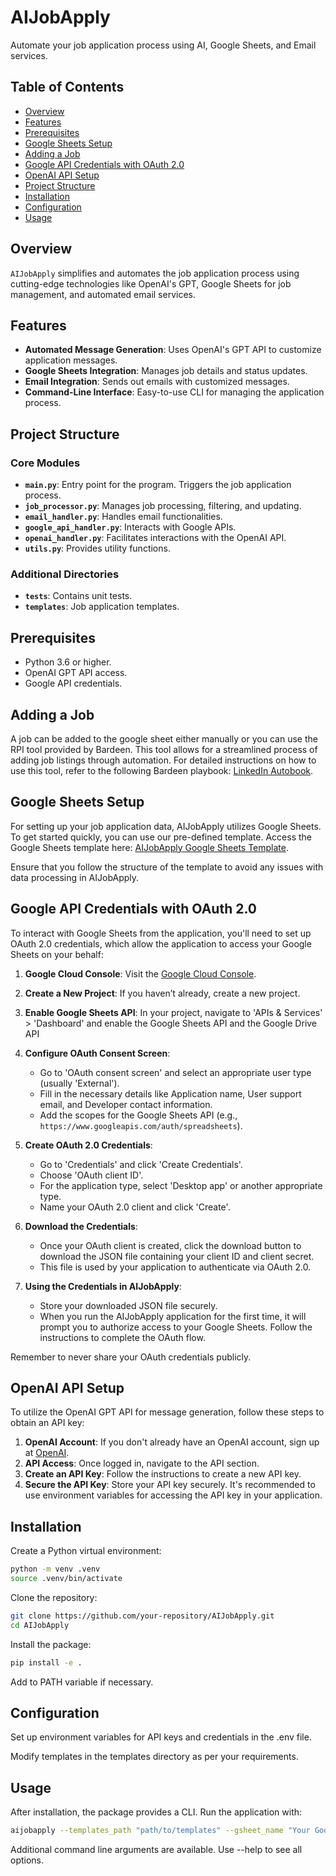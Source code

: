 # AIJobApply

Automate your job application process using AI, Google Sheets, and Email services.

## Table of Contents

- [Overview](#overview)
- [Features](#features)
- [Prerequisites](#prerequisites)
- [Google Sheets Setup](#google-sheets-setup)
- [Adding a Job](#adding-a-job)
- [Google API Credentials with OAuth 2.0](#google-api-credentials-with-oauth-20)
- [OpenAI API Setup](#openai-api-setup)
- [Project Structure](#project-structure)
- [Installation](#installation)
- [Configuration](#configuration)
- [Usage](#usage)

## Overview

`AIJobApply` simplifies and automates the job application process using cutting-edge technologies like OpenAI's GPT, Google Sheets for job management, and automated email services.

## Features

- **Automated Message Generation**: Uses OpenAI's GPT API to customize application messages.
- **Google Sheets Integration**: Manages job details and status updates.
- **Email Integration**: Sends out emails with customized messages.
- **Command-Line Interface**: Easy-to-use CLI for managing the application process.

## Project Structure

### Core Modules

- **`main.py`**: Entry point for the program. Triggers the job application process.
- **`job_processor.py`**: Manages job processing, filtering, and updating.
- **`email_handler.py`**: Handles email functionalities.
- **`google_api_handler.py`**: Interacts with Google APIs.
- **`openai_handler.py`**: Facilitates interactions with the OpenAI API.
- **`utils.py`**: Provides utility functions.

### Additional Directories

- **`tests`**: Contains unit tests.
- **`templates`**: Job application templates.

## Prerequisites

- Python 3.6 or higher.
- OpenAI GPT API access.
- Google API credentials.

## Adding a Job

A job can be added to the google sheet either manually or
you can use the RPI tool provided by Bardeen. This tool allows for a streamlined process of adding job listings through automation. For detailed instructions on how to use this tool, refer to the following Bardeen playbook: [LinkedIn Autobook](https://www.bardeen.ai/playbook/community/LinkedIn-5MfNwY4EcZLeK8GqTj).

## Google Sheets Setup

For setting up your job application data, AIJobApply utilizes Google Sheets. To get started quickly, you can use our pre-defined template. Access the Google Sheets template here: [AIJobApply Google Sheets Template](<https://docs.google.com/spreadsheets/d/1BQZXJg6gOo1LbHZPa-0wgOvPC1_yl8piH_L4TY5rL-Q/edit?usp=sharing>).

Ensure that you follow the structure of the template to avoid any issues with data processing in AIJobApply.

## Google API Credentials with OAuth 2.0

To interact with Google Sheets from the application, you'll need to set up OAuth 2.0 credentials, which allow the application to access your Google Sheets on your behalf:

1. **Google Cloud Console**: Visit the [Google Cloud Console](https://console.cloud.google.com/).
2. **Create a New Project**: If you haven’t already, create a new project.
3. **Enable Google Sheets API**: In your project, navigate to 'APIs & Services' > 'Dashboard' and enable the Google Sheets API and the Google Drive API
4. **Configure OAuth Consent Screen**:
   - Go to 'OAuth consent screen' and select an appropriate user type (usually 'External').
   - Fill in the necessary details like Application name, User support email, and Developer contact information.
   - Add the scopes for the Google Sheets API (e.g., `https://www.googleapis.com/auth/spreadsheets`).
5. **Create OAuth 2.0 Credentials**:
   - Go to 'Credentials' and click 'Create Credentials'.
   - Choose 'OAuth client ID'.
   - For the application type, select 'Desktop app' or another appropriate type.
   - Name your OAuth 2.0 client and click 'Create'.
6. **Download the Credentials**:
   - Once your OAuth client is created, click the download button to download the JSON file containing your client ID and client secret.
   - This file is used by your application to authenticate via OAuth 2.0.

7. **Using the Credentials in AIJobApply**:
   - Store your downloaded JSON file securely.
   - When you run the AIJobApply application for the first time, it will prompt you to authorize access to your Google Sheets. Follow the instructions to complete the OAuth flow.

Remember to never share your OAuth credentials publicly.

## OpenAI API Setup

To utilize the OpenAI GPT API for message generation, follow these steps to obtain an API key:

1. **OpenAI Account**: If you don't already have an OpenAI account, sign up at [OpenAI](https://openai.com/).
2. **API Access**: Once logged in, navigate to the API section.
3. **Create an API Key**: Follow the instructions to create a new API key.
4. **Secure the API Key**: Store your API key securely. It's recommended to use environment variables for accessing the API key in your application.


## Installation

Create a Python virtual environment:
```bash
python -m venv .venv
source .venv/bin/activate
```


Clone the repository:

```bash
git clone https://github.com/your-repository/AIJobApply.git
cd AIJobApply
```

Install the package:

```bash
pip install -e .
```

Add to PATH variable if necessary.

## Configuration

Set up environment variables for API keys and credentials in the .env file. 

Modify templates in the templates directory as per your requirements.

## Usage

After installation, the package provides a CLI. Run the application with:
```bash
aijobapply --templates_path "path/to/templates" --gsheet_name "Your Google Sheet Name"
```

Additional command line arguments are available. Use --help to see all options.
